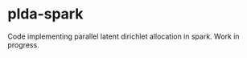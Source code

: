 plda-spark
==========

Code implementing parallel latent dirichlet allocation in spark. Work in progress.
